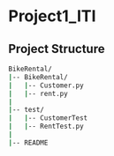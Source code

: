 # Project1_ITI

## Project Structure 
```bash
BikeRental/
|-- BikeRental/
|   |-- Customer.py
|   |-- rent.py
|
|-- test/
|   |-- CustomerTest
|   |-- RentTest.py
|
|-- README
```
